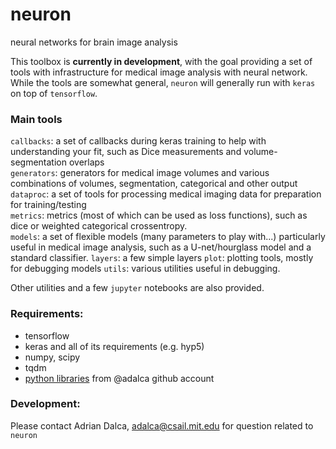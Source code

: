 # neuron
neural networks for brain image analysis

This toolbox is **currently in development**, with the goal providing a set of tools with infrastructure for medical image analysis with neural network. While the tools are somewhat general, `neuron` will generally run with `keras` on top of `tensorflow`.

### Main tools
`callbacks`: a set of callbacks during keras training to help with understanding your fit, such as Dice measurements and volume-segmentation overlaps  
`generators`: generators for medical image volumes and various combinations of volumes, segmentation, categorical and other output  
`dataproc`: a set of tools for processing medical imaging data for preparation for training/testing  
`metrics`: metrics (most of which can be used as loss functions), such as dice or weighted categorical crossentropy.  
`models`: a set of flexible models (many parameters to play with...) particularly useful in medical image analysis, such as a U-net/hourglass model and a standard classifier. 
`layers`: a few simple layers
`plot`: plotting tools, mostly for debugging models
`utils`: various utilities useful in debugging.

Other utilities and a few `jupyter` notebooks are also provided.

### Requirements:
- tensorflow  
- keras and all of its requirements (e.g. hyp5) 
- numpy, scipy  
- tqdm  
- [python libraries](https://github.com/search?q=user%3Aadalca+topic%3Apython) from @adalca github account  
 
### Development:
Please contact Adrian Dalca, adalca@csail.mit.edu for question related to `neuron`
